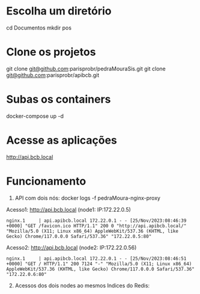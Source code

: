 # Escolha um diretório
cd Documentos
mkdir pos

# Clone os projetos
git clone git@github.com:parisprobr/pedraMouraSis.git
git clone git@github.com:parisprobr/apibcb.git

# Subas os containers
docker-compose up -d

# Acesse as aplicações
http://api.bcb.local

# Funcionamento
1) API com dois nós: 
docker logs -f pedraMoura-nginx-proxy

Acesso1: http://api.bcb.local (node1: IP:172.22.0.5)
```
nginx.1     | api.apibcb.local 172.22.0.1 - - [25/Nov/2023:08:46:39 +0000] "GET /favicon.ico HTTP/1.1" 200 0 "http://api.apibcb.local/" "Mozilla/5.0 (X11; Linux x86_64) AppleWebKit/537.36 (KHTML, like Gecko) Chrome/117.0.0.0 Safari/537.36" "172.22.0.5:80"
```

Acesso2: http://api.bcb.local (node2: IP:172.22.0.56)
```
nginx.1     | api.apibcb.local 172.22.0.1 - - [25/Nov/2023:08:46:51 +0000] "GET / HTTP/1.1" 200 7124 "-" "Mozilla/5.0 (X11; Linux x86_64) AppleWebKit/537.36 (KHTML, like Gecko) Chrome/117.0.0.0 Safari/537.36" "172.22.0.6:80"
```

2) Acessos dos dois nodes ao mesmos Indices do Redis:


